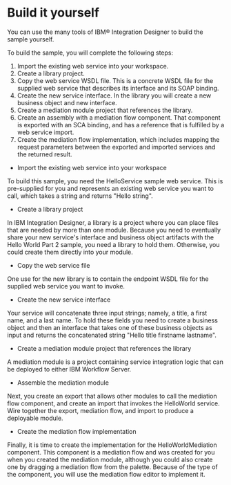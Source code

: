 <!-- image -->

# Build it yourself

You can use the many tools of IBM® Integration
Designer to build the sample yourself.

To build the sample, you will complete the following steps:

1. Import the existing web service into your workspace.
2. Create a library project.
3. Copy the web service WSDL file. This is a concrete WSDL file for the supplied web service that
describes its interface and its SOAP binding.
4. Create the new service interface. In the library you will create a new business object and new
interface.
5. Create a mediation module project that references the library.
6. Create an assembly with a mediation flow component. That component is exported with an SCA
binding, and has a reference that is fulfilled by a web service import.
7. Create the mediation flow implementation, which includes mapping the request parameters between
the exported and imported services and the returned result.

- Import the existing web service into your workspace

To build this sample, you need the HelloService sample web service. This is pre-supplied for you and represents an existing web service you want to call, which takes a string and returns "Hello string".
- Create a library project

In IBM Integration Designer, a library is a project where you can place files that are needed by more than one module. Because you need to eventually share your new service's interface and business object artifacts with the Hello World Part 2 sample, you need a library to hold them. Otherwise, you could create them directly into your module.
- Copy the web service file

One use for the new library is to contain the endpoint WSDL file for the supplied web service you want to invoke.
- Create the new service interface

Your service will concatenate three input strings; namely, a title, a first name, and a last name. To hold these fields you need to create a business object and then an interface that takes one of these business objects as input and returns the concatenated string "Hello title firstname lastname".
- Create a mediation module project that references the library

A mediation module is a project containing service integration logic that can be deployed to either IBM Workflow Server.
- Assemble the mediation module

Next, you create an export that allows other modules to call the mediation flow component, and create an import that invokes the HelloWorld service. Wire together the export, mediation flow, and import to produce a deployable module.
- Create the mediation flow implementation

Finally, it is time to create the implementation for the HelloWorldMediation component. This component is a mediation flow and was created for you when you created the mediation module, although you could also create one by dragging a mediation flow from the palette. Because of the type of the component, you will use the mediation flow editor to implement it.